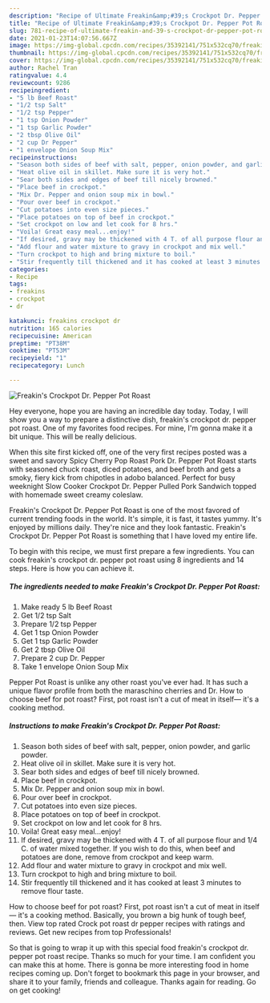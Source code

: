 ```yaml
---
description: "Recipe of Ultimate Freakin&amp;#39;s Crockpot Dr. Pepper Pot Roast"
title: "Recipe of Ultimate Freakin&amp;#39;s Crockpot Dr. Pepper Pot Roast"
slug: 781-recipe-of-ultimate-freakin-and-39-s-crockpot-dr-pepper-pot-roast
date: 2021-01-23T14:07:56.667Z
image: https://img-global.cpcdn.com/recipes/35392141/751x532cq70/freakins-crockpot-dr-pepper-pot-roast-recipe-main-photo.jpg
thumbnail: https://img-global.cpcdn.com/recipes/35392141/751x532cq70/freakins-crockpot-dr-pepper-pot-roast-recipe-main-photo.jpg
cover: https://img-global.cpcdn.com/recipes/35392141/751x532cq70/freakins-crockpot-dr-pepper-pot-roast-recipe-main-photo.jpg
author: Rachel Tran
ratingvalue: 4.4
reviewcount: 9286
recipeingredient:
- "5 lb Beef Roast"
- "1/2 tsp Salt"
- "1/2 tsp Pepper"
- "1 tsp Onion Powder"
- "1 tsp Garlic Powder"
- "2 tbsp Olive Oil"
- "2 cup Dr Pepper"
- "1 envelope Onion Soup Mix"
recipeinstructions:
- "Season both sides of beef with salt, pepper, onion powder, and garlic powder."
- "Heat olive oil in skillet. Make sure it is very hot."
- "Sear both sides and edges of beef till nicely browned."
- "Place beef in crockpot."
- "Mix Dr. Pepper and onion soup mix in bowl."
- "Pour over beef in crockpot."
- "Cut potatoes into even size pieces."
- "Place potatoes on top of beef in crockpot."
- "Set crockpot on low and let cook for 8 hrs."
- "Voila! Great easy meal...enjoy!"
- "If desired, gravy may be thickened with 4 T. of all purpose flour and 1/4 C. of water mixed together. If you wish to do this, when beef and potatoes are done, remove from crockpot and keep warm."
- "Add flour and water mixture to gravy in crockpot and mix well."
- "Turn crockpot to high and bring mixture to boil."
- "Stir frequently till thickened and it has cooked at least 3 minutes to remove flour taste."
categories:
- Recipe
tags:
- freakins
- crockpot
- dr

katakunci: freakins crockpot dr 
nutrition: 165 calories
recipecuisine: American
preptime: "PT38M"
cooktime: "PT53M"
recipeyield: "1"
recipecategory: Lunch

---
```



![Freakin&#39;s Crockpot Dr. Pepper Pot Roast](https://img-global.cpcdn.com/recipes/35392141/751x532cq70/freakins-crockpot-dr-pepper-pot-roast-recipe-main-photo.jpg)

Hey everyone, hope you are having an incredible day today. Today, I will show you a way to prepare a distinctive dish, freakin&#39;s crockpot dr. pepper pot roast. One of my favorites food recipes. For mine, I'm gonna make it a bit unique. This will be really delicious.

When this site first kicked off, one of the very first recipes posted was a sweet and savory Spicy Cherry Pop Roast Pork Dr. Pepper Pot Roast starts with seasoned chuck roast, diced potatoes, and beef broth and gets a smoky, fiery kick from chipotles in adobo balanced. Perfect for busy weeknight Slow Cooker Crockpot Dr. Pepper Pulled Pork Sandwich topped with homemade sweet creamy coleslaw.

Freakin&#39;s Crockpot Dr. Pepper Pot Roast is one of the most favored of current trending foods in the world. It's simple, it is fast, it tastes yummy. It's enjoyed by millions daily. They're nice and they look fantastic. Freakin&#39;s Crockpot Dr. Pepper Pot Roast is something that I have loved my entire life.


To begin with this recipe, we must first prepare a few ingredients. You can cook freakin&#39;s crockpot dr. pepper pot roast using 8 ingredients and 14 steps. Here is how you can achieve it.

<!--inarticleads1-->

##### The ingredients needed to make Freakin&#39;s Crockpot Dr. Pepper Pot Roast:

1. Make ready 5 lb Beef Roast
1. Get 1/2 tsp Salt
1. Prepare 1/2 tsp Pepper
1. Get 1 tsp Onion Powder
1. Get 1 tsp Garlic Powder
1. Get 2 tbsp Olive Oil
1. Prepare 2 cup Dr. Pepper
1. Take 1 envelope Onion Soup Mix


Pepper Pot Roast is unlike any other roast you&#39;ve ever had. It has such a unique flavor profile from both the maraschino cherries and Dr. How to choose beef for pot roast? First, pot roast isn&#39;t a cut of meat in itself— it&#39;s a cooking method. 

<!--inarticleads2-->

##### Instructions to make Freakin&#39;s Crockpot Dr. Pepper Pot Roast:

1. Season both sides of beef with salt, pepper, onion powder, and garlic powder.
1. Heat olive oil in skillet. Make sure it is very hot.
1. Sear both sides and edges of beef till nicely browned.
1. Place beef in crockpot.
1. Mix Dr. Pepper and onion soup mix in bowl.
1. Pour over beef in crockpot.
1. Cut potatoes into even size pieces.
1. Place potatoes on top of beef in crockpot.
1. Set crockpot on low and let cook for 8 hrs.
1. Voila! Great easy meal...enjoy!
1. If desired, gravy may be thickened with 4 T. of all purpose flour and 1/4 C. of water mixed together. If you wish to do this, when beef and potatoes are done, remove from crockpot and keep warm.
1. Add flour and water mixture to gravy in crockpot and mix well.
1. Turn crockpot to high and bring mixture to boil.
1. Stir frequently till thickened and it has cooked at least 3 minutes to remove flour taste.


How to choose beef for pot roast? First, pot roast isn&#39;t a cut of meat in itself— it&#39;s a cooking method. Basically, you brown a big hunk of tough beef, then. View top rated Crock pot roast dr pepper recipes with ratings and reviews. Get new recipes from top Professionals! 

So that is going to wrap it up with this special food freakin&#39;s crockpot dr. pepper pot roast recipe. Thanks so much for your time. I am confident you can make this at home. There is gonna be more interesting food in home recipes coming up. Don't forget to bookmark this page in your browser, and share it to your family, friends and colleague. Thanks again for reading. Go on get cooking!
